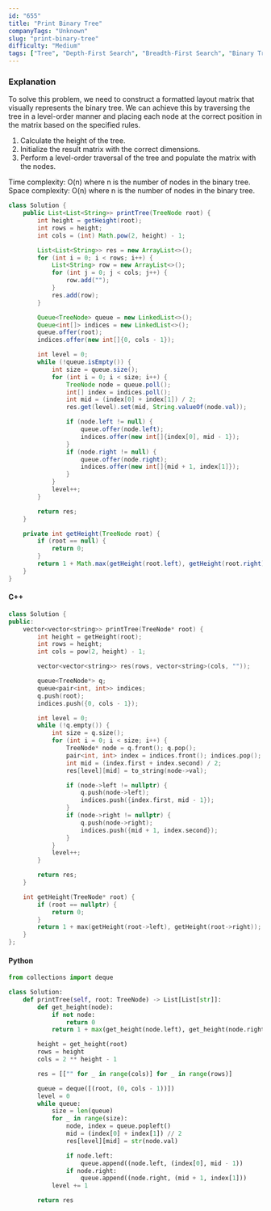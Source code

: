 ```yaml
---
id: "655"
title: "Print Binary Tree"
companyTags: "Unknown"
slug: "print-binary-tree"
difficulty: "Medium"
tags: ["Tree", "Depth-First Search", "Breadth-First Search", "Binary Tree"]
---
```


### Explanation

To solve this problem, we need to construct a formatted layout matrix that visually represents the binary tree. We can achieve this by traversing the tree in a level-order manner and placing each node at the correct position in the matrix based on the specified rules.

1. Calculate the height of the tree.
2. Initialize the result matrix with the correct dimensions.
3. Perform a level-order traversal of the tree and populate the matrix with the nodes.

Time complexity: O(n) where n is the number of nodes in the binary tree.
Space complexity: O(n) where n is the number of nodes in the binary tree.

```java
class Solution {
    public List<List<String>> printTree(TreeNode root) {
        int height = getHeight(root);
        int rows = height;
        int cols = (int) Math.pow(2, height) - 1;

        List<List<String>> res = new ArrayList<>();
        for (int i = 0; i < rows; i++) {
            List<String> row = new ArrayList<>();
            for (int j = 0; j < cols; j++) {
                row.add("");
            }
            res.add(row);
        }

        Queue<TreeNode> queue = new LinkedList<>();
        Queue<int[]> indices = new LinkedList<>();
        queue.offer(root);
        indices.offer(new int[]{0, cols - 1});

        int level = 0;
        while (!queue.isEmpty()) {
            int size = queue.size();
            for (int i = 0; i < size; i++) {
                TreeNode node = queue.poll();
                int[] index = indices.poll();
                int mid = (index[0] + index[1]) / 2;
                res.get(level).set(mid, String.valueOf(node.val));

                if (node.left != null) {
                    queue.offer(node.left);
                    indices.offer(new int[]{index[0], mid - 1});
                }
                if (node.right != null) {
                    queue.offer(node.right);
                    indices.offer(new int[]{mid + 1, index[1]});
                }
            }
            level++;
        }

        return res;
    }

    private int getHeight(TreeNode root) {
        if (root == null) {
            return 0;
        }
        return 1 + Math.max(getHeight(root.left), getHeight(root.right));
    }
}
```

#### C++
```cpp
class Solution {
public:
    vector<vector<string>> printTree(TreeNode* root) {
        int height = getHeight(root);
        int rows = height;
        int cols = pow(2, height) - 1;

        vector<vector<string>> res(rows, vector<string>(cols, ""));

        queue<TreeNode*> q;
        queue<pair<int, int>> indices;
        q.push(root);
        indices.push({0, cols - 1});

        int level = 0;
        while (!q.empty()) {
            int size = q.size();
            for (int i = 0; i < size; i++) {
                TreeNode* node = q.front(); q.pop();
                pair<int, int> index = indices.front(); indices.pop();
                int mid = (index.first + index.second) / 2;
                res[level][mid] = to_string(node->val);

                if (node->left != nullptr) {
                    q.push(node->left);
                    indices.push({index.first, mid - 1});
                }
                if (node->right != nullptr) {
                    q.push(node->right);
                    indices.push({mid + 1, index.second});
                }
            }
            level++;
        }

        return res;
    }

    int getHeight(TreeNode* root) {
        if (root == nullptr) {
            return 0;
        }
        return 1 + max(getHeight(root->left), getHeight(root->right));
    }
};
```

#### Python
```python
from collections import deque

class Solution:
    def printTree(self, root: TreeNode) -> List[List[str]]:
        def get_height(node):
            if not node:
                return 0
            return 1 + max(get_height(node.left), get_height(node.right))

        height = get_height(root)
        rows = height
        cols = 2 ** height - 1

        res = [["" for _ in range(cols)] for _ in range(rows)]

        queue = deque([(root, (0, cols - 1))])
        level = 0
        while queue:
            size = len(queue)
            for _ in range(size):
                node, index = queue.popleft()
                mid = (index[0] + index[1]) // 2
                res[level][mid] = str(node.val)

                if node.left:
                    queue.append((node.left, (index[0], mid - 1))
                if node.right:
                    queue.append((node.right, (mid + 1, index[1]))
            level += 1

        return res
```